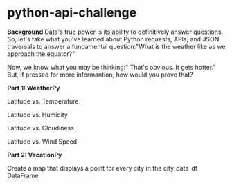 # python-api-challenge
**Background**
Data's true power is its ability to definitively answer questions. So, let's take what you've learned about Python requests, APIs, and JSON traversals to answer a fundamental question:"What is the weather like as we approach the equator?"

Now, we know what you may be thinking:" That's obvious. It gets hotter." But, if pressed for more informantion, how would you prove that?

**Part 1: WeatherPy**

Latitude vs. Temperature


Latitude vs. Humidity


Latitude vs. Cloudiness


Latitude vs. Wind Speed


**Part 2: VacationPy**

Create a map that displays a point for every city in the city_data_df DataFrame

